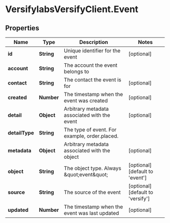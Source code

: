 # VersifylabsVersifyClient.Event

## Properties

Name | Type | Description | Notes
------------ | ------------- | ------------- | -------------
**id** | **String** | Unique identifier for the event | [optional] 
**account** | **String** | The account the event belongs to | 
**contact** | **String** | The contact the event is for | [optional] 
**created** | **Number** | The timestamp when the event was created | [optional] 
**detail** | **Object** | Arbitrary metadata associated with the event | [optional] 
**detailType** | **String** | The type of event. For example, order.placed. | 
**metadata** | **Object** | Arbitrary metadata associated with the object | [optional] 
**object** | **String** | The object type. Always \&quot;event\&quot; | [optional] [default to &#39;event&#39;]
**source** | **String** | The source of the event | [optional] [default to &#39;versify&#39;]
**updated** | **Number** | The timestamp when the event was last updated | [optional] 


